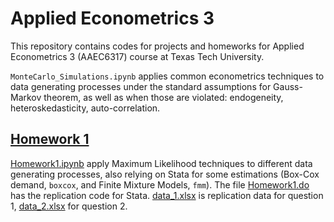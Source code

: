 # Applied Econometrics 3
 
This repository contains codes for projects and homeworks for Applied Econometrics 3 (AAEC6317) course at Texas Tech University. 

```MonteCarlo_Simulations.ipynb``` applies common econometrics techniques to data generating processes under the standard assumptions for Gauss-Markov theorem, as well as when those are violated: endogeneity, heteroskedasticity, auto-correlation.


## [Homework 1](https://github.com/jpmvbastos/AppliedEconometrics3/tree/main/Homework1)
[Homework1.ipynb](https://github.com/jpmvbastos/AppliedEconometrics3/blob/main/Homework1/Homework1.ipynb) apply Maximum Likelihood techniques to different data generating processes, also relying on Stata for some estimations (Box-Cox demand, ```boxcox```, and  Finite Mixture Models, ```fmm```). The file [Homework1.do](https://github.com/jpmvbastos/AppliedEconometrics3/blob/main/Homework1/Homework1.ipynb) has the replication code for Stata. [data_1.xlsx](https://github.com/jpmvbastos/AppliedEconometrics3/blob/main/Homework1/data_1.xlsx) is replication data for question 1, [data_2.xlsx](https://github.com/jpmvbastos/AppliedEconometrics3/blob/main/Homework1/data_2.xlsx) for question 2. 
